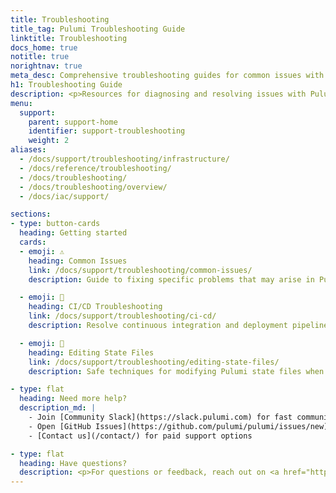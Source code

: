 ```yaml
---
title: Troubleshooting
title_tag: Pulumi Troubleshooting Guide
linktitle: Troubleshooting
docs_home: true
notitle: true
norightnav: true
meta_desc: Comprehensive troubleshooting guides for common issues with Pulumi infrastructure, deployments, and configuration.
h1: Troubleshooting Guide
description: <p>Resources for diagnosing and resolving issues with Pulumi programs and deployments.</p>
menu:
  support:
    parent: support-home
    identifier: support-troubleshooting
    weight: 2
aliases:
  - /docs/support/troubleshooting/infrastructure/
  - /docs/reference/troubleshooting/
  - /docs/troubleshooting/
  - /docs/troubleshooting/overview/
  - /docs/iac/support/

sections:
- type: button-cards
  heading: Getting started
  cards:
  - emoji: ⚠️
    heading: Common Issues
    link: /docs/support/troubleshooting/common-issues/
    description: Guide to fixing specific problems that may arise in Pulumi programs.

  - emoji: 🔄
    heading: CI/CD Troubleshooting
    link: /docs/support/troubleshooting/ci-cd/
    description: Resolve continuous integration and deployment pipeline issues.

  - emoji: 📝
    heading: Editing State Files
    link: /docs/support/troubleshooting/editing-state-files/
    description: Safe techniques for modifying Pulumi state files when necessary.

- type: flat
  heading: Need more help?
  description_md: |
    - Join [Community Slack](https://slack.pulumi.com) for fast community support
    - Open [GitHub Issues](https://github.com/pulumi/pulumi/issues/new) to report bugs
    - [Contact us](/contact/) for paid support options

- type: flat
  heading: Have questions?
  description: <p>For questions or feedback, reach out on <a href="https://slack.pulumi.com" target="_blank">community Slack</a>, <a href="https://github.com/pulumi" target="_blank">GitHub</a>, or <a href="/support/">contact support</a>.</p>
---
```

